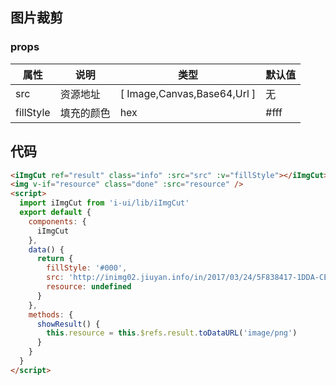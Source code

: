 ## 图片裁剪
<template>
  <iImgCut ref="result" class="info" :src="src" :fillStyle="fillStyle"></iImgCut>
  <img v-if="resource" class="done" :src="resource" />
<br />
<i-button type="primary">选择图片 
   <iImgUpload @done="addImg" />
</i-button>
<i-button type="primary" @click="showResult">查看结果</i-button>
</template>
<style lang="scss">
  .info {
    width: 300px;
    height: 300px;
    display:inline-block;
    canvas {
      width: 100%;
      height: 100%;
    }
  }
  .done {
    border: 1px solid #000;
  }
</style>
<script>
  import iImgCut from 'i-ui/lib/iImgCut'
  import iImgUpload from 'i-ui/lib/iImgUpload'
  export default {
    components: {
      iImgUpload,
      iImgCut
    },
    data() {
      return {
        fillStyle: '#000',
        src: undefined,
        resource: undefined
      }
    },
    methods: {
      addImg (file) {
        this.src = file.toDataURL('image/png')
      },
      showResult() {
        this.resource = this.$refs.result.toDataURL('image/png')
      }
    }
  }
</script>

### props
 |属性 | 说明 | 类型 | 默认值 |
 |---  | --- | ---  | --- |
 |src  | 资源地址  | [ Image,Canvas,Base64,Url ] | 无 |
 |fillStyle  | 填充的颜色  | hex | #fff  |

## 代码
```html
<iImgCut ref="result" class="info" :src="src" :v="fillStyle"></iImgCut>
<img v-if="resource" class="done" :src="resource" />
<script>
  import iImgCut from 'i-ui/lib/iImgCut'
  export default {
    components: {
      iImgCut
    },
    data() {
      return {
        fillStyle: '#000',
        src: 'http://inimg02.jiuyan.info/in/2017/03/24/5F838417-1DDA-CE2A-14A6-7A0D0247301C-1wGMzYZ.jpg',
        resource: undefined
      }
    },
    methods: {
      showResult() {
        this.resource = this.$refs.result.toDataURL('image/png')
      }
    }
  }
</script>
```
